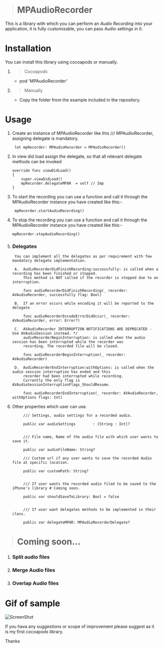 
> # MPAudioRecorder
This is a library with which you can perform an *Audio Recording* into your application, it is fully customizable, you can pass Audio settings in it.

# Installation
You can install this library using cocoapods or manually.

1. > Cocoapods
    - pod 'MPAudioRecorder'
    
    
    
2. > Manually
    - Copy the <MPAudioRecorder> folder from the example included in the repository.
    
    

# Usage
1. Create an instance of MPAudioRecorder like this
    /// MPAudioRecorder, assigning delegate is mandatory.
    
        let mpRecorder: MPAudioRecorder = MPAudioRecorder()
    
2. In view did load assign the delegate, so that all relevant delegate methods can be invoked

    ```
    override func viewDidLoad()
    {
        super.viewDidLoad()
        mpRecorder.delegateMPAR  = self // Imp
    }
    ```
3. To start the recording you can use a function and call it through the MPAudioRecorder instance you have created like this:-

        mpRecorder.startAudioRecording()
    

4. To stop the recording you can use a function and call it through the MPAudioRecorder instance you have created like this:-
   
       mpRecorder.stopAudioRecording()
    
5. ### Delegates
        You can implement all the delegates as per requirement with few mandatory delegate implementation.

        A.  AudioRecorderDidFinishRecording:successfully: is called when a recording has been finished or stopped.
            This method is NOT called if the recorder is stopped due to an interruption.
            
            func audioRecorderDidFinishRecording(_ recorder: AVAudioRecorder, successfully flag: Bool)
                        
        B.  If an error occurs while encoding it will be reported to the delegate
          
            func audioRecorderEncodeErrorDidOccur(_ recorder: AVAudioRecorder, error: Error?)
                
        C.  AVAudioRecorder INTERRUPTION NOTIFICATIONS ARE DEPRECATED - Use AVAudioSession instead. */
            audioRecorderBeginInterruption: is called when the audio session has been interrupted while the recorder was
            recording. The recorded file will be closed.
            
            func audioRecorderBeginInterruption(_ recorder: AVAudioRecorder) 
            
        D.  AudioRecorderEndInterruption:withOptions: is called when the audio session interruption has ended and this
            recorder had been interrupted while recording.
            Currently the only flag is AVAudioSessionInterruptionFlags_ShouldResume.
            
            func audioRecorderEndInterruption(_ recorder: AVAudioRecorder, withOptions flags: Int)
            
          
6. Other properties which user can use.

            /// Settings, audio settings for a recorded audio.

            public var audioSettings        : [String : Int]?


            /// File name, Name of the audio file with which user wants to save it.

            public var audioFileName: String?

            /// Custom url if any user wants to save the recorded Audio file at specific location.

            public var customPath: String?


            /// If user wants the recorded audio filed to be saved to the iPhone's library # Coming soon.

            public var shouldSaveToLibrary: Bool = false


            /// If user want delegates methods to be implemented in their class.

            public var delegateMPAR: MPAudioRecorderDelegate?



 >  # Coming soon...
 1. ### Split audio files
 2. ### Merge Audio files
 3. ### Overlap Audio files

 # Gif of sample
 ![ScreenShot](https://raw.githubusercontent.com/manish-1988/MPAudioRecorder/master/MPAudioRecorder_Sample.gif)
 
If you hava any suggestions or scope of improvement please suggest as it is my first cocoapods library.

Thanks


            
            
